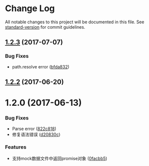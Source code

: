 # Change Log

All notable changes to this project will be documented in this file. See [standard-version](https://github.com/conventional-changelog/standard-version) for commit guidelines.

<a name="1.2.3"></a>
## [1.2.3](https://github.com/packingjs/packing-template-smarty/compare/v1.2.2...v1.2.3) (2017-07-07)


### Bug Fixes

* path.resolve error ([bfda832](https://github.com/packingjs/packing-template-smarty/commit/bfda832))



<a name="1.2.2"></a>
## [1.2.2](https://github.com/packingjs/packing-template-smarty/compare/v1.2.0...v1.2.2) (2017-06-20)



<a name="1.2.0"></a>
# 1.2.0 (2017-06-13)


### Bug Fixes

* Parse error ([822c818](https://github.com/packingjs/packing-template-smarty/commit/822c818))
* 修复语法错误 ([d20830c](https://github.com/packingjs/packing-template-smarty/commit/d20830c))


### Features

* 支持mock数据文件中返回promise对象 ([0facbb5](https://github.com/packingjs/packing-template-smarty/commit/0facbb5))
